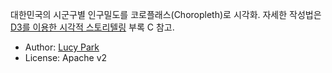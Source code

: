 대한민국의 시군구별 인구밀도를 코로플래스(Choropleth)로 시각화.
자세한 작성법은 [D3를 이용한 시각적 스토리텔링](https://www.goodreads.com/book/show/25784723-d3) 부록 C 참고.

- Author: [Lucy Park](http://lucypark.kr)
- License: Apache v2
